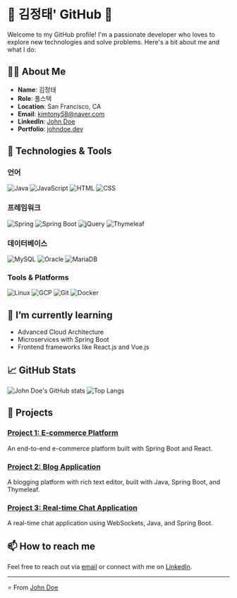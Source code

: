# 🌟 김정태' GitHub 🌟

Welcome to my GitHub profile! I'm a passionate developer who loves to explore new technologies and solve problems. Here's a bit about me and what I do:

## 👨‍💻 About Me

- **Name**: 김정태
- **Role**: 풀스택
- **Location**: San Francisco, CA
- **Email**: kimtony58@naver.com
- **LinkedIn**: [John Doe](https://www.linkedin.com/in/johndoe/)
- **Portfolio**: [johndoe.dev](https://johndoe.dev)

## 🔧 Technologies & Tools

### 언어
![Java](https://img.shields.io/badge/Java-%23ED8B00.svg?style=for-the-badge&logo=java&logoColor=white)
![JavaScript](https://img.shields.io/badge/JavaScript-%23323330.svg?style=for-the-badge&logo=javascript&logoColor=%23F7DF1E)
![HTML](https://img.shields.io/badge/HTML-%23E34F26.svg?style=for-the-badge&logo=html5&logoColor=white)
![CSS](https://img.shields.io/badge/CSS-%231572B6.svg?style=for-the-badge&logo=css3&logoColor=white)

### 프레임워크
![Spring](https://img.shields.io/badge/Spring-%236DB33F.svg?style=for-the-badge&logo=spring&logoColor=white)
![Spring Boot](https://img.shields.io/badge/Spring%20Boot-%23000000.svg?style=for-the-badge&logo=spring-boot&logoColor=white)
![jQuery](https://img.shields.io/badge/jQuery-%230769AD.svg?style=for-the-badge&logo=jquery&logoColor=white)
![Thymeleaf](https://img.shields.io/badge/Thymeleaf-%23005C0F.svg?style=for-the-badge&logo=thymeleaf&logoColor=white)

### 데이터베이스
![MySQL](https://img.shields.io/badge/MySQL-%234479A1.svg?style=for-the-badge&logo=mysql&logoColor=white)
![Oracle](https://img.shields.io/badge/Oracle-%23F80000.svg?style=for-the-badge&logo=oracle&logoColor=white)
![MariaDB](https://img.shields.io/badge/MariaDB-%23003545.svg?style=for-the-badge&logo=mariadb&logoColor=white)

### Tools & Platforms
![Linux](https://img.shields.io/badge/Linux-%23FCC624.svg?style=for-the-badge&logo=linux&logoColor=black)
![GCP](https://img.shields.io/badge/Google%20Cloud-%234285F4.svg?style=for-the-badge&logo=google-cloud&logoColor=white)
![Git](https://img.shields.io/badge/Git-%23F05032.svg?style=for-the-badge&logo=git&logoColor=white)
![Docker](https://img.shields.io/badge/Docker-%232496ED.svg?style=for-the-badge&logo=docker&logoColor=white)

## 🌱 I’m currently learning

- Advanced Cloud Architecture
- Microservices with Spring Boot
- Frontend frameworks like React.js and Vue.js

## 📈 GitHub Stats

![John Doe's GitHub stats](https://github-readme-stats.vercel.app/api?username=johndoe&show_icons=true&theme=radical)
![Top Langs](https://github-readme-stats.vercel.app/api/top-langs/?username=johndoe&layout=compact&theme=radical)

## 🚀 Projects

### [Project 1: E-commerce Platform](https://github.com/johndoe/ecommerce-platform)
An end-to-end e-commerce platform built with Spring Boot and React.

### [Project 2: Blog Application](https://github.com/johndoe/blog-application)
A blogging platform with rich text editor, built with Java, Spring Boot, and Thymeleaf.

### [Project 3: Real-time Chat Application](https://github.com/johndoe/chat-application)
A real-time chat application using WebSockets, Java, and Spring Boot.

## 📫 How to reach me

Feel free to reach out via [email](mailto:john.doe@example.com) or connect with me on [LinkedIn](https://www.linkedin.com/in/johndoe/).

---

⭐️ From [John Doe](https://github.com/johndoe)
